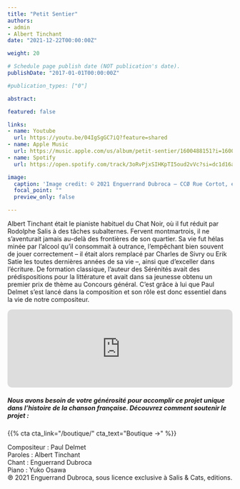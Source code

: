 ```yaml
---
title: "Petit Sentier"
authors:
- admin
- Albert Tinchant
date: "2021-12-22T00:00:00Z"

weight: 20

# Schedule page publish date (NOT publication's date).
publishDate: "2017-01-01T00:00:00Z"

#publication_types: ["0"]

abstract: 

featured: false

links:
- name: Youtube
  url: https://youtu.be/04IgSgGC7iQ?feature=shared
- name: Apple Music
  url: https://music.apple.com/us/album/petit-sentier/1600488151?i=1600488446
- name: Spotify
  url: https://open.spotify.com/track/3oRvPjxSIHKpTI5oud2vVc?si=dc1d16a394fa4624

image:
  caption: 'Image credit: © 2021 Enguerrand Dubroca – CCØ Rue Cortot, éditions B.F. – Paris Collections / Musée Carnavalet'
  focal_point: ""
  preview_only: false

---
```


Albert Tinchant était le pianiste habituel du Chat Noir, où il fut réduit par Rodolphe Salis à des tâches subalternes. Fervent montmartrois, il ne s’aventurait jamais au-delà des frontières de son quartier. Sa vie fut hélas minée par l’alcool qu’il consommait à outrance, l’empêchant bien souvent de jouer correctement – il était alors remplacé par Charles de Sivry ou Erik Satie les toutes dernières années de sa vie –, ainsi que d’exceller dans l’écriture. De formation classique, l’auteur des Sérénités avait des prédispositions pour la littérature et avait dans sa jeunesse obtenu un premier prix de thème au Concours général. C’est grâce à lui que Paul Delmet s’est lancé dans la composition et son rôle est donc essentiel dans la vie de notre compositeur.


<iframe allow="autoplay *; encrypted-media *; fullscreen *; clipboard-write" frameborder="0" height="175" style="width:100%;max-width:720px;overflow:hidden;border-radius:10px;" sandbox="allow-forms allow-popups allow-same-origin allow-scripts allow-storage-access-by-user-activation allow-top-navigation-by-user-activation" src="https://embed.music.apple.com/us/album/petit-sentier/1600488151?i=1600488446"></iframe>

##### Nous avons besoin de votre générosité pour accomplir ce projet unique dans l’histoire de la chanson française. Découvrez comment soutenir le projet :
{{% cta cta_link="/boutique/" cta_text="Boutique →" %}}

<p>Compositeur : Paul Delmet <br>
Paroles : Albert Tinchant<br>
Chant : Enguerrand Dubroca<br>
Piano : Yuko Osawa<br>
℗ 2021 Enguerrand Dubroca, sous licence exclusive à Salis & Cats, editions.</p>


